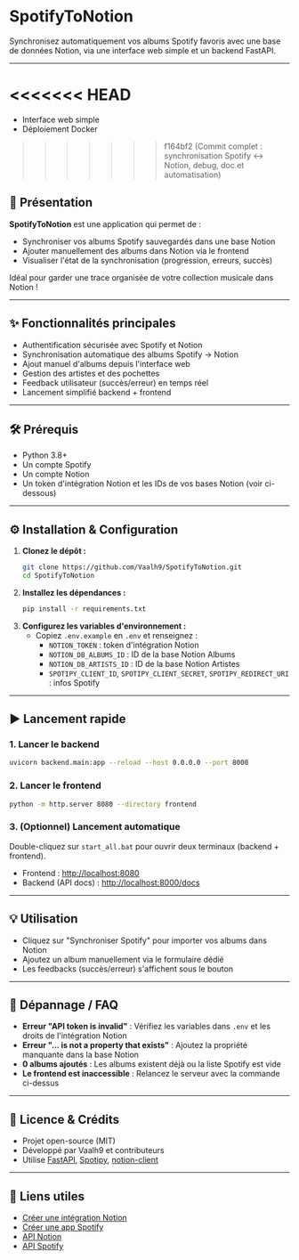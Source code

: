 # SpotifyToNotion

Synchronisez automatiquement vos albums Spotify favoris avec une base de données Notion, via une interface web simple et un backend FastAPI.

---
<<<<<<< HEAD
=======
- Interface web simple
- Déploiement Docker
>>>>>>> f164bf2 (Commit complet : synchronisation Spotify ↔ Notion, debug, doc et automatisation)

## 🚀 Présentation

**SpotifyToNotion** est une application qui permet de :
- Synchroniser vos albums Spotify sauvegardés dans une base Notion
- Ajouter manuellement des albums dans Notion via le frontend
- Visualiser l'état de la synchronisation (progression, erreurs, succès)

Idéal pour garder une trace organisée de votre collection musicale dans Notion !

---

## ✨ Fonctionnalités principales

- Authentification sécurisée avec Spotify et Notion
- Synchronisation automatique des albums Spotify → Notion
- Ajout manuel d'albums depuis l'interface web
- Gestion des artistes et des pochettes
- Feedback utilisateur (succès/erreur) en temps réel
- Lancement simplifié backend + frontend

---

## 🛠️ Prérequis

- Python 3.8+
- Un compte Spotify
- Un compte Notion
- Un token d'intégration Notion et les IDs de vos bases Notion (voir ci-dessous)

---

## ⚙️ Installation & Configuration

1. **Clonez le dépôt :**
   ```sh
   git clone https://github.com/Vaalh9/SpotifyToNotion.git
   cd SpotifyToNotion
   ```
2. **Installez les dépendances :**
   ```sh
   pip install -r requirements.txt
   ```
3. **Configurez les variables d'environnement :**
   - Copiez `.env.example` en `.env` et renseignez :
     - `NOTION_TOKEN` : token d'intégration Notion
     - `NOTION_DB_ALBUMS_ID` : ID de la base Notion Albums
     - `NOTION_DB_ARTISTS_ID` : ID de la base Notion Artistes
     - `SPOTIPY_CLIENT_ID`, `SPOTIPY_CLIENT_SECRET`, `SPOTIPY_REDIRECT_URI` : infos Spotify

---

## ▶️ Lancement rapide

### 1. Lancer le backend
```sh
uvicorn backend.main:app --reload --host 0.0.0.0 --port 8000
```
### 2. Lancer le frontend
```sh
python -m http.server 8080 --directory frontend
```
### 3. (Optionnel) Lancement automatique
Double-cliquez sur `start_all.bat` pour ouvrir deux terminaux (backend + frontend).

- Frontend : [http://localhost:8080](http://localhost:8080)
- Backend (API docs) : [http://localhost:8000/docs](http://localhost:8000/docs)

---

## 💡 Utilisation

- Cliquez sur "Synchroniser Spotify" pour importer vos albums dans Notion
- Ajoutez un album manuellement via le formulaire dédié
- Les feedbacks (succès/erreur) s'affichent sous le bouton

---

## 🧰 Dépannage / FAQ

- **Erreur "API token is invalid"** : Vérifiez les variables dans `.env` et les droits de l'intégration Notion
- **Erreur "... is not a property that exists"** : Ajoutez la propriété manquante dans la base Notion
- **0 albums ajoutés** : Les albums existent déjà ou la liste Spotify est vide
- **Le frontend est inaccessible** : Relancez le serveur avec la commande ci-dessus

---

## 📄 Licence & Crédits

- Projet open-source (MIT)
- Développé par Vaalh9 et contributeurs
- Utilise [FastAPI](https://fastapi.tiangolo.com/), [Spotipy](https://spotipy.readthedocs.io/), [notion-client](https://github.com/ramnes/notion-sdk-py)

---

## 🔗 Liens utiles

- [Créer une intégration Notion](https://www.notion.so/my-integrations)
- [Créer une app Spotify](https://developer.spotify.com/dashboard)
- [API Notion](https://developers.notion.com/)
- [API Spotify](https://developer.spotify.com/documentation/web-api/)
